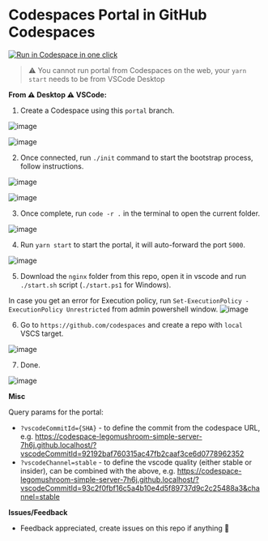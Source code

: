 # Codespaces Portal in GitHub Codespaces

[<img title="Run in Codespace in one click" src="https://cdn.jsdelivr.net/gh/bookish-potato/codespaces-in-codespaces@f097ccddfc401ab6b09d233dc47c3efa3f9513f6/images/badge.svg">](https://github.com/features/codespaces)

> :warning: You cannot run portal from Codespaces on the web, your `yarn start` needs to be from VSCode Desktop

**From :warning: Desktop :warning: VSCode:**

1. Create a Codespace using this `portal` branch.

![image](https://user-images.githubusercontent.com/1478800/100968319-f6efd500-34e5-11eb-96ab-737db212b7d5.png)

![image](https://user-images.githubusercontent.com/1478800/100968383-1850c100-34e6-11eb-8bc2-098b18a57108.png)

2. Once connected, run `./init` command to start the bootstrap process, follow instructions.

![image](https://user-images.githubusercontent.com/1478800/100968557-649c0100-34e6-11eb-9d58-e72370f70fd1.png)

![image](https://user-images.githubusercontent.com/1478800/100968588-741b4a00-34e6-11eb-8ead-dd2fcbc65f67.png)

3. Once complete, run `code -r .` in the terminal to open the current folder.

![image](https://user-images.githubusercontent.com/1478800/100970585-14bf3900-34ea-11eb-99e5-553cdc9eb477.png)

4. Run `yarn start` to start the portal, it will auto-forward the port `5000`.

![image](https://user-images.githubusercontent.com/1478800/100968769-d2482d00-34e6-11eb-9c4e-80cb1322b81a.png)

5. Download the `nginx` folder from this repo, open it in vscode and run `./start.sh` script (`./start.ps1` for Windows).

In case you get an error for Execution policy, run `Set-ExecutionPolicy -ExecutionPolicy Unrestricted` from admin powershell window. 
![image](https://user-images.githubusercontent.com/1478800/100968925-1dfad680-34e7-11eb-9f9c-62801235ce76.png)

6. Go to `https://github.com/codespaces` and create a repo with `local` VSCS target.

![image](https://user-images.githubusercontent.com/1478800/100968999-3cf96880-34e7-11eb-92bb-0d8b30b1db12.png)

7. Done.

![image](https://user-images.githubusercontent.com/1478800/100969828-9746f900-34e8-11eb-840a-3ff9f44506bf.png)

**Misc**

Query params for the portal:
 - `?vscodeCommitId={SHA}` - to define the commit from the codespace URL, e.g. https://codespace-legomushroom-simple-server-7h6j.github.localhost/?vscodeCommitId=92192baf760315ac47fb2caaf3ce6d0778962352
 - `?vscodeChannel=stable` - to define the vscode quality (either stable or insider), can be combined with the above, e.g. https://codespace-legomushroom-simple-server-7h6j.github.localhost/?vscodeCommitId=93c2f0fbf16c5a4b10e4d5f89737d9c2c25488a3&channel=stable

**Issues/Feedback**

- Feedback appreciated, create issues on this repo if anything 🤗
